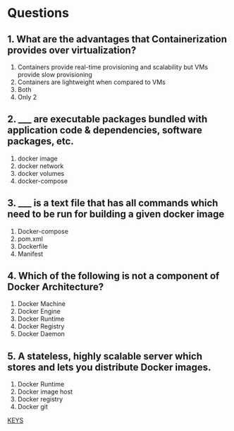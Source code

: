 # Questions

## 1. What are the advantages that Containerization provides over virtualization?

1) Containers provide real-time provisioning and scalability but VMs provide slow provisioning
2) Containers are lightweight when compared to VMs
3) Both
4) Only 2

## 2. ___ are executable packages bundled with application code & dependencies, software packages, etc.

1) docker image
2) docker network
3) docker volumes
4) docker-compose

## 3. ___ is a text file that has all commands which need to be run for building a given docker image

1) Docker-compose
2) pom.xml
3) Dockerfile
4) Manifest

## 4. Which of the following is not a component of Docker Architecture?

1) Docker Machine
2) Docker Engine
3) Docker Runtime
4) Docker Registry
5) Docker Daemon

## 5. A stateless, highly scalable server which stores and lets you distribute Docker images.

1) Docker Runtime
2) Docker image host
3) Docker registry
4) Docker git

[KEYS](https://epam.sharepoint.com/:x:/r/sites/MicroservicesProgram/Shared%20Documents/Microservices_fundamentals_keys.xlsx?d=w7abdb02612f34c98a0449a6d96f41867&csf=1&web=1&e=LPNB1W)

